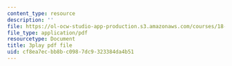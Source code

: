 ```yaml
---
content_type: resource
description: ''
file: https://ol-ocw-studio-app-production.s3.amazonaws.com/courses/18-01sc-single-variable-calculus-fall-2010/cf8ea7ecbb8bc0987dc9323384da4b51_wOHrNt9ScYs.pdf
file_type: application/pdf
resourcetype: Document
title: 3play pdf file
uid: cf8ea7ec-bb8b-c098-7dc9-323384da4b51
---
```

